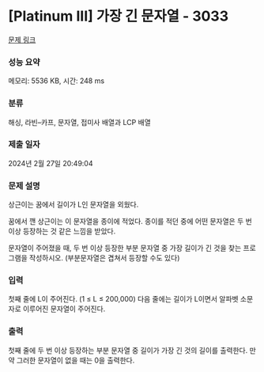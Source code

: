 # [Platinum III] 가장 긴 문자열 - 3033 

[문제 링크](https://www.acmicpc.net/problem/3033) 

### 성능 요약

메모리: 5536 KB, 시간: 248 ms

### 분류

해싱, 라빈–카프, 문자열, 접미사 배열과 LCP 배열

### 제출 일자

2024년 2월 27일 20:49:04

### 문제 설명

<p>상근이는 꿈에서 길이가 L인 문자열을 외웠다.</p>

<p>꿈에서 깬 상근이는 이 문자열을 종이에 적었다. 종이를 적던 중에 어떤 문자열은 두 번 이상 등장하는 것 같은 느낌을 받았다.</p>

<p>문자열이 주어졌을 때, 두 번 이상 등장한 부분 문자열 중 가장 길이가 긴 것을 찾는 프로그램을 작성하시오. (부분문자열은 겹쳐서 등장할 수도 있다)</p>

### 입력 

 <p>첫째 줄에 L이 주어진다. (1 ≤ L ≤ 200,000) 다음 줄에는 길이가 L이면서 알파벳 소문자로 이루어진 문자열이 주어진다.</p>

### 출력 

 <p>첫째 줄에 두 번 이상 등장하는 부분 문자열 중 길이가 가장 긴 것의 길이를 출력한다. 만약 그러한 문자열이 없을 때는 0을 출력한다.</p>

